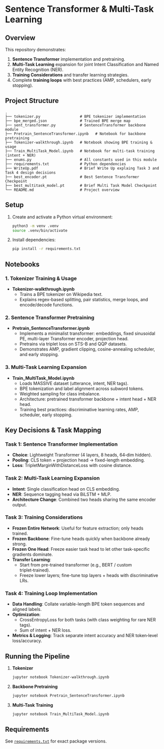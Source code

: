 # Sentence Transformer & Multi-Task Learning

## Overview
This repository demonstrates:
1. **Sentence Transformer** implementation and pretraining.  
2. **Multi-Task Learning** expansion for joint Intent Classification and Named Entity Recognition (NER).  
3. **Training Considerations** and transfer learning strategies.  
4. Complete **training loops** with best practices (AMP, schedulers, early stopping).

## Project Structure
```
.
├── tokenizer.py                  # BPE tokenizer implementation
├── bpe_merged.json               # Trained BPE merge map
├── sent_transformer.py           # SentenceTransformer backbone module
├── Pretrain_SentenceTransformer.ipynb   # Notebook for backbone pretraining
├── Tokenizer-walkthrough.ipynb   # Notebook showing BPE training & usage
├── Train_MultiTask_Model.ipynb   # Notebook for multi-task training (intent + NER)
├── enums.py                      # All constants used in this module
├── requirements.txt              # Python dependencies
├── WriteUp.pdf                   # Brief Write Up explaing Task 3 and Task 4 design decisions
├── best_encoder.pt               # Best Sentence Transformer Checkpoint
├── best_multitask_model.pt       # Brief Multi Task Model Checkpoint
└── README.md                     # Project overview
```

## Setup

1. Create and activate a Python virtual environment:
   ```bash
   python3 -m venv .venv
   source .venv/bin/activate
   ```
2. Install dependencies:
   ```bash
   pip install -r requirements.txt
   ```

## Notebooks

### 1. Tokenizer Training & Usage
- **Tokenizer-walkthrough.ipynb**  
  - Trains a BPE tokenizer on Wikipedia text.  
  - Explains regex-based splitting, pair statistics, merge loops, and encode/decode functions.

### 2. Sentence Transformer Pretraining
- **Pretrain_SentenceTransformer.ipynb**  
  - Implements a minimalist transformer: embeddings, fixed sinusoidal PE, multi-layer Transformer encoder, projection head.  
  - Pretrains via triplet loss on STS-B and QQP datasets.  
  - Demonstrates AMP, gradient clipping, cosine-annealing scheduler, and early stopping.

### 3. Multi-Task Learning Expansion
- **Train_MultiTask_Model.ipynb**  
  - Loads MASSIVE dataset (utterance, intent, NER tags).  
  - BPE tokenization and label alignment across subword tokens.  
  - Weighted sampling for class imbalance.  
  - Architecture: pretrained transformer backbone + intent head +  NER head.  
  - Training best practices: discriminative learning rates, AMP, scheduler, early stopping.

## Key Decisions & Task Mapping

### Task 1: Sentence Transformer Implementation
- **Choice**: Lightweight Transformer (4 layers, 8 heads, 64‑dim hidden).  
- **Pooling**: CLS token + projection head → fixed-length embedding.  
- **Loss**: TripletMarginWithDistanceLoss with cosine distance.

### Task 2: Multi-Task Learning Expansion
- **Intent**: Single classification head on CLS embedding.  
- **NER**: Sequence tagging head via BiLSTM + MLP.  
- **Architecture Change**: Combined two heads sharing the same encoder output.

### Task 3: Training Considerations
- **Frozen Entire Network**: Useful for feature extraction; only heads trained.  
- **Frozen Backbone**: Fine-tune heads quickly when backbone already strong.  
- **Frozen One Head**: Freeze easier task head to let other task-specific gradients dominate.  
- **Transfer Learning**:  
  - Start from pre-trained transformer (e.g., BERT / custom triplet‑trained).  
  - Freeze lower layers; fine-tune top layers + heads with discriminative LRs.

### Task 4: Training Loop Implementation
- **Data Handling**: Collate variable-length BPE token sequences and aligned labels.  
- **Optimization**:  
  - CrossEntropyLoss for both tasks (with class weighting for rare NER tags).  
  - Sum of intent + NER loss.  
- **Metrics & Logging**: Track separate intent accuracy and NER token‑level loss/accuracy.

## Running the Pipeline

1. **Tokenizer**  
   ```bash
   jupyter notebook Tokenizer-walkthrough.ipynb
   ```
2. **Backbone Pretraining**  
   ```bash
   jupyter notebook Pretrain_SentenceTransformer.ipynb
   ```
3. **Multi-Task Training**  
   ```bash
   jupyter notebook Train_MultiTask_Model.ipynb
   ```

## Requirements
See [`requirements.txt`](requirements.txt) for exact package versions.
